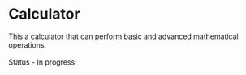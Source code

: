# Calculator
This a calculator that can perform basic and advanced mathematical operations.
<br>
<br>
Status - In progress
